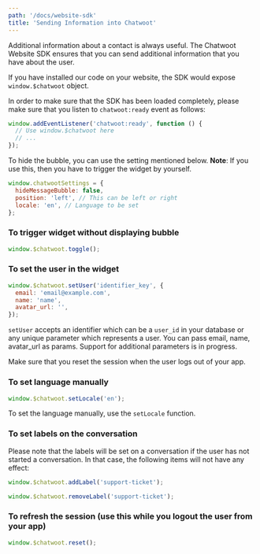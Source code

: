 ```yaml
---
path: '/docs/website-sdk'
title: 'Sending Information into Chatwoot'
---
```


Additional information about a contact is always useful. The Chatwoot Website SDK ensures that you can send additional information that you have about the user.

If you have installed our code on your website, the SDK would expose `window.$chatwoot` object.

In order to make sure that the SDK has been loaded completely, please make sure that you listen to `chatwoot:ready` event as follows:

```js
window.addEventListener('chatwoot:ready', function () {
  // Use window.$chatwoot here
  // ...
});
```

To hide the bubble, you can use the setting mentioned below. **Note**: If you use this, then you have to trigger the widget by yourself.

```js
window.chatwootSettings = {
  hideMessageBubble: false,
  position: 'left', // This can be left or right
  locale: 'en', // Language to be set
};
```

### To trigger widget without displaying bubble

```js
window.$chatwoot.toggle();
```

### To set the user in the widget

```js
window.$chatwoot.setUser('identifier_key', {
  email: 'email@example.com',
  name: 'name',
  avatar_url: '',
});
```

`setUser` accepts an identifier which can be a `user_id` in your database or any unique parameter which represents a user. You can pass email, name, avatar_url as params. Support for additional parameters is in progress.

Make sure that you reset the session when the user logs out of your app.

### To set language manually

```js
window.$chatwoot.setLocale('en');
```

To set the language manually, use the `setLocale` function.

### To set labels on the conversation

Please note that the labels will be set on a conversation if the user has not started a conversation. In that case, the following items will not have any effect:

```js
window.$chatwoot.addLabel('support-ticket');

window.$chatwoot.removeLabel('support-ticket');
```

### To refresh the session (use this while you logout the user from your app)

```js
window.$chatwoot.reset();
```
